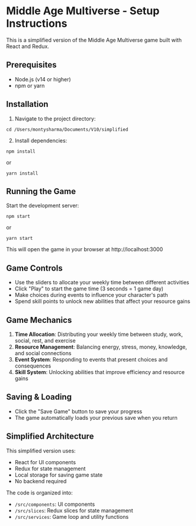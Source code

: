 # Middle Age Multiverse - Setup Instructions

This is a simplified version of the Middle Age Multiverse game built with React and Redux.

## Prerequisites

- Node.js (v14 or higher)
- npm or yarn

## Installation

1. Navigate to the project directory:
```
cd /Users/montysharma/Documents/V10/simplified
```

2. Install dependencies:
```
npm install
```
or
```
yarn install
```

## Running the Game

Start the development server:
```
npm start
```
or
```
yarn start
```

This will open the game in your browser at http://localhost:3000

## Game Controls

- Use the sliders to allocate your weekly time between different activities
- Click "Play" to start the game time (3 seconds = 1 game day)
- Make choices during events to influence your character's path
- Spend skill points to unlock new abilities that affect your resource gains

## Game Mechanics

1. **Time Allocation**: Distributing your weekly time between study, work, social, rest, and exercise
2. **Resource Management**: Balancing energy, stress, money, knowledge, and social connections
3. **Event System**: Responding to events that present choices and consequences
4. **Skill System**: Unlocking abilities that improve efficiency and resource gains

## Saving & Loading

- Click the "Save Game" button to save your progress
- The game automatically loads your previous save when you return

## Simplified Architecture

This simplified version uses:
- React for UI components
- Redux for state management
- Local storage for saving game state
- No backend required

The code is organized into:
- `/src/components`: UI components
- `/src/slices`: Redux slices for state management
- `/src/services`: Game loop and utility functions
